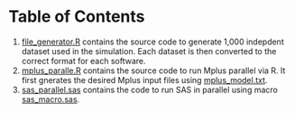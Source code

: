 # Table of Contents
1. [file_generator.R](file_generator.R) contains the source code to generate 1,000 indepdent dataset used in the simulation. Each dataset is then converted to the correct format for each software.
2. [mplus_paralle.R](mplus_parallel.R) contains the source code to run Mplus parallel via R. It first gnerates the desired Mplus input files using [mplus_model.txt](mplus_model.txt). 
3. [sas_parallel.sas](sas_parallel.sas) contains the code to run SAS in parallel using macro [sas_macro.sas](sas_macro.sas).
